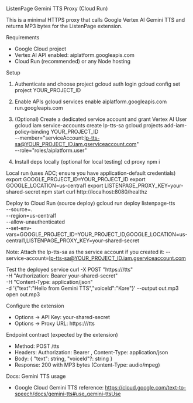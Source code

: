ListenPage Gemini TTS Proxy (Cloud Run)

This is a minimal HTTPS proxy that calls Google Vertex AI Gemini TTS and returns MP3 bytes for the ListenPage extension.

Requirements
- Google Cloud project
- Vertex AI API enabled: aiplatform.googleapis.com
- Cloud Run (recommended) or any Node hosting

Setup
1) Authenticate and choose project
   gcloud auth login
   gcloud config set project YOUR_PROJECT_ID

2) Enable APIs
   gcloud services enable aiplatform.googleapis.com run.googleapis.com

3) (Optional) Create a dedicated service account and grant Vertex AI User
   gcloud iam service-accounts create lp-tts-sa
   gcloud projects add-iam-policy-binding YOUR_PROJECT_ID \
     --member="serviceAccount:lp-tts-sa@YOUR_PROJECT_ID.iam.gserviceaccount.com" \
     --role="roles/aiplatform.user"

4) Install deps locally (optional for local testing)
   cd proxy
   npm i

Local run (uses ADC; ensure you have application-default credentials)
   export GOOGLE_PROJECT_ID=YOUR_PROJECT_ID
   export GOOGLE_LOCATION=us-central1
   export LISTENPAGE_PROXY_KEY=your-shared-secret
   npm start
   curl http://localhost:8080/healthz

Deploy to Cloud Run (source deploy)
   gcloud run deploy listenpage-tts \
     --source=. \
     --region=us-central1 \
     --allow-unauthenticated \
     --set-env-vars=GOOGLE_PROJECT_ID=YOUR_PROJECT_ID,GOOGLE_LOCATION=us-central1,LISTENPAGE_PROXY_KEY=your-shared-secret

Note: Attach the lp-tts-sa as the service account if you created it:
   --service-account=lp-tts-sa@YOUR_PROJECT_ID.iam.gserviceaccount.com

Test the deployed service
   curl -X POST "https://<your-run-url>/tts" \
     -H "Authorization: Bearer your-shared-secret" \
     -H "Content-Type: application/json" \
     -d '{"text":"Hello from Gemini TTS","voiceId":"Kore"}' --output out.mp3
   open out.mp3

Configure the extension
- Options → API Key: your-shared-secret
- Options → Proxy URL: https://<your-run-url>/tts

Endpoint contract (expected by the extension)
- Method: POST /tts
- Headers: Authorization: Bearer <your-shared-secret>, Content-Type: application/json
- Body: { "text": string, "voiceId"?: string }
- Response: 200 with MP3 bytes (Content-Type: audio/mpeg)

Docs: Gemini TTS usage
- Google Cloud Gemini TTS reference: https://cloud.google.com/text-to-speech/docs/gemini-tts#use_gemini-ttsUse


